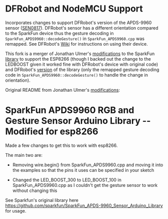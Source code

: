 # DFRobot and NodeMCU Support

Incorporates changes to support DFRobot's version of the APDS-9960 sensor ([SEN0817](https://www.dfrobot.com/product-1361.html)). DFRobot's sensor has a different orientation compared to the SparkFun device thus the gesture decoding in ```SparkFun_APDS9960::decodeGesture()``` in ```SparkFun_APDS9960.cpp``` was remapped. See DFRobot's [Wiki](https://www.dfrobot.com/wiki/index.php/SEN0187_RGB_and_Gesture_Sensor) for instructions on using their device.

This fork is a merger of Jonathan Ulmer's [modifications](https://github.com/jonn26/SparkFun_APDS-9960_Sensor_Arduino_Library) to the SparkFun [library](https://github.com/sparkfun/SparkFun_APDS-9960_Sensor_Arduino_Library) to support the ESP8266 (though I backed out the change to the LEDBOOST given it worked fine with DFRobot's device with original code) and DFRobot's [version](https://github.com/Arduinolibrary/DFRobot_RGB_and_gesture_sensor/) of the library (only the remapped gesture decoding code in ```SparkFun_APDS9960::decodeGesture()``` to handle the change in orientation). 

Original README from Jonathan Ulmer's [modifications](https://github.com/jonn26/SparkFun_APDS-9960_Sensor_Arduino_Library):

SparkFun APDS9960 RGB and Gesture Sensor Arduino Library -- Modified for esp8266 
=========================================================

Made a few changes to get this to work with esp8266.

The main two are:
* Removing wire.begin() from SparkFun_APDS9960.cpp and moving it into the examples so that the pins it uses can be specified in your sketch

* Changed the LED_BOOST_300 to LED_BOOST_100 in SparkFun_APDS9960.cpp as I couldn't get the gesture sensor to work without changing this

See Sparkfun's original library here https://github.com/sparkfun/SparkFun_APDS-9960_Sensor_Arduino_Library for usage.

